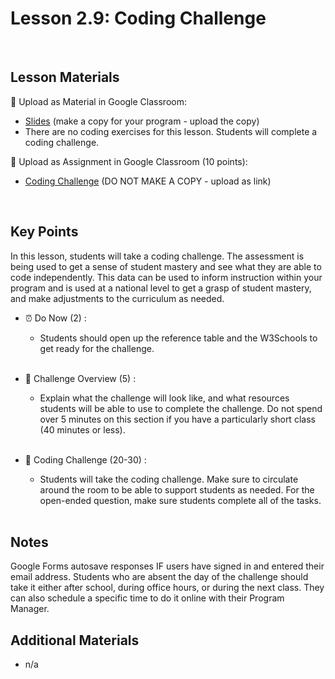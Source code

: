 # Lesson 2.9: Coding Challenge

<br>

## Lesson Materials

📖 Upload as Material in Google Classroom:
- [Slides](https://docs.google.com/presentation/d/1hmCi8qT1UHln-WvsbLTRdOdebbyk6taHfk7Qv9I0s6M/edit?usp=sharing) (make a copy for your program - upload the copy)
- There are no coding exercises for this lesson. Students will complete a coding challenge.

📝 Upload as Assignment in Google Classroom (10 points):
- [Coding Challenge](https://forms.gle/ceodJkNa5tLWRGTj9) (DO NOT MAKE A COPY - upload as link)

<br>

## Key Points
In this lesson, students will take a coding challenge. The assessment is being used to get a sense of student mastery and see what they are able to code independently. This data can be used to inform instruction within your program and is used at a national level to get a grasp of student mastery, and make adjustments to the curriculum as needed.


- ⏰ Do Now (2) : 
    -  Students should open up the reference table and the W3Schools to get ready for the challenge. <br><br>

- 🎯 Challenge Overview (5) :
    - Explain what the challenge will look like, and what resources students will be able to use to complete the challenge. Do not spend over 5 minutes on this section if you have a particularly short class (40 minutes or less). <br><br>

- 👾 Coding Challenge (20-30) : 
    - Students will take the coding challenge. Make sure to circulate around the room to be able to support students as needed. For the open-ended question, make sure students complete all of the tasks.  <br><br>


## Notes
Google Forms autosave responses IF users have signed in and entered their email address. Students who are absent the day of the challenge should take it either after school, during office hours, or during the next class. They can also schedule a specific time to do it online with their Program Manager.


## Additional Materials
- n/a

